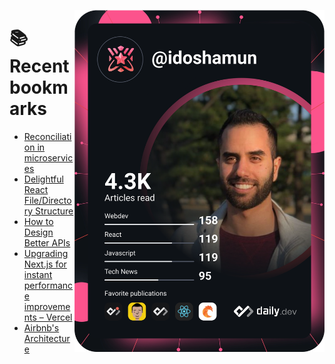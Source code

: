 <a href="https://app.daily.dev/idoshamun"><img src="https://raw.githubusercontent.com/idoshamun/idoshamun/devcard/devcard.svg" align='right' width="400" alt="Ido Shamun's Dev Card"/></a>

# 📚 Recent bookmarks
<!-- BOOKMARKS:START -->
- [Reconciliation in microservices](https://app.daily.dev/posts/rmxNLZ1WP?utm_source=rss&utm_medium=bookmarks&utm_campaign=28849d86070e4c099c877ab6837c61f0)
- [Delightful React File/Directory Structure](https://app.daily.dev/posts/yQT5B45VL?utm_source=rss&utm_medium=bookmarks&utm_campaign=28849d86070e4c099c877ab6837c61f0)
- [How to Design Better APIs](https://app.daily.dev/posts/6xsJVXcgT?utm_source=rss&utm_medium=bookmarks&utm_campaign=28849d86070e4c099c877ab6837c61f0)
- [Upgrading Next.js for instant performance improvements – Vercel](https://app.daily.dev/posts/TyOzDiSdr?utm_source=rss&utm_medium=bookmarks&utm_campaign=28849d86070e4c099c877ab6837c61f0)
- [Airbnb&#39;s Architecture](https://app.daily.dev/posts/ae_j9dt9O?utm_source=rss&utm_medium=bookmarks&utm_campaign=28849d86070e4c099c877ab6837c61f0)
<!-- BOOKMARKS:END -->
